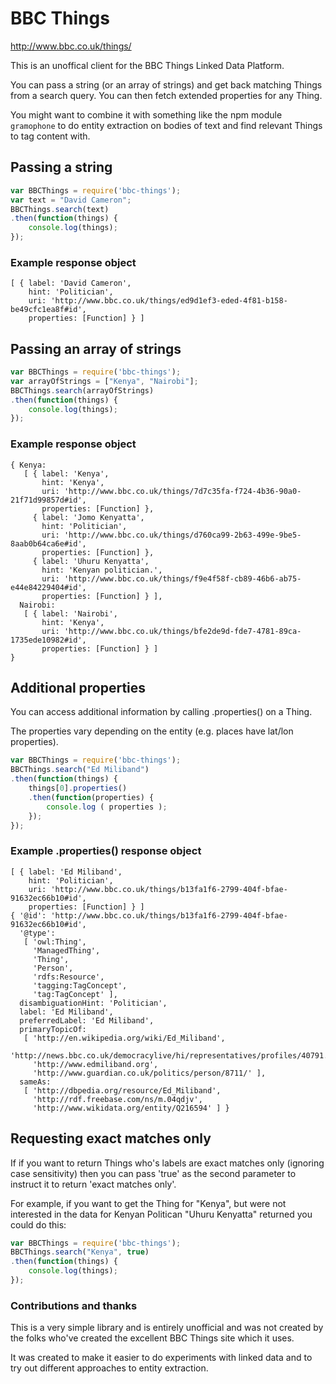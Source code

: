# BBC Things

http://www.bbc.co.uk/things/

This is an unoffical client for the BBC Things Linked Data Platform.

You can pass a string (or an array of strings) and get back matching Things 
from a search query. You can then fetch extended properties for any Thing.

You might want to combine it with something like the npm module `gramophone` to
do entity extraction on bodies of text and find relevant Things to tag content 
with.

## Passing a string

```javascript
var BBCThings = require('bbc-things');
var text = "David Cameron";
BBCThings.search(text)
.then(function(things) {
    console.log(things);
});
```

### Example response object

```
[ { label: 'David Cameron',
    hint: 'Politician',
    uri: 'http://www.bbc.co.uk/things/ed9d1ef3-eded-4f81-b158-be49cfc1ea8f#id',
    properties: [Function] } ]

```

## Passing an array of strings

```javascript
var BBCThings = require('bbc-things');
var arrayOfStrings = ["Kenya", "Nairobi"];
BBCThings.search(arrayOfStrings)
.then(function(things) {
    console.log(things);
});
```

### Example response object

```
{ Kenya: 
   [ { label: 'Kenya',
       hint: 'Kenya',
       uri: 'http://www.bbc.co.uk/things/7d7c35fa-f724-4b36-90a0-21f71d99857d#id',
       properties: [Function] },
     { label: 'Jomo Kenyatta',
       hint: 'Politician',
       uri: 'http://www.bbc.co.uk/things/d760ca99-2b63-499e-9be5-8aab0b64ca6e#id',
       properties: [Function] },
     { label: 'Uhuru Kenyatta',
       hint: 'Kenyan politician.',
       uri: 'http://www.bbc.co.uk/things/f9e4f58f-cb89-46b6-ab75-e44e84229404#id',
       properties: [Function] } ],
  Nairobi: 
   [ { label: 'Nairobi',
       hint: 'Kenya',
       uri: 'http://www.bbc.co.uk/things/bfe2de9d-fde7-4781-89ca-1735ede10982#id',
       properties: [Function] } ] 
}
```

## Additional properties

You can access additional information by calling .properties() on a Thing.

The properties vary depending on the entity (e.g. places have lat/lon properties).

```javascript
var BBCThings = require('bbc-things');
BBCThings.search("Ed Miliband")
.then(function(things) {
    things[0].properties()
    .then(function(properties) {
        console.log ( properties );        
    });
});
```

### Example .properties() response object

```
[ { label: 'Ed Miliband',
    hint: 'Politician',
    uri: 'http://www.bbc.co.uk/things/b13fa1f6-2799-404f-bfae-91632ec66b10#id',
    properties: [Function] } ]
{ '@id': 'http://www.bbc.co.uk/things/b13fa1f6-2799-404f-bfae-91632ec66b10#id',
  '@type': 
   [ 'owl:Thing',
     'ManagedThing',
     'Thing',
     'Person',
     'rdfs:Resource',
     'tagging:TagConcept',
     'tag:TagConcept' ],
  disambiguationHint: 'Politician',
  label: 'Ed Miliband',
  preferredLabel: 'Ed Miliband',
  primaryTopicOf: 
   [ 'http://en.wikipedia.org/wiki/Ed_Miliband',
     'http://news.bbc.co.uk/democracylive/hi/representatives/profiles/40791.stm',
     'http://www.edmiliband.org',
     'http://www.guardian.co.uk/politics/person/8711/' ],
  sameAs: 
   [ 'http://dbpedia.org/resource/Ed_Miliband',
     'http://rdf.freebase.com/ns/m.04qdjv',
     'http://www.wikidata.org/entity/Q216594' ] }
```

## Requesting exact matches only

If if you want to return Things who's labels are exact matches only (ignoring 
case sensitivity) then you can pass 'true' as the second parameter to instruct 
it to return 'exact matches only'.

For example, if you want to get the Thing for "Kenya", but were not interested
in the data for Kenyan Politican "Uhuru Kenyatta" returned you could do this:

```javascript
var BBCThings = require('bbc-things');
BBCThings.search("Kenya", true)
.then(function(things) {
    console.log(things);
});
```

### Contributions and thanks

This is a very simple library and is entirely unofficial and was not created by
the folks who've created the excellent BBC Things site which it uses.

It was created to make it easier to do experiments with linked data and to try 
out different approaches to entity extraction.
